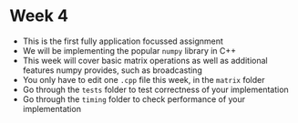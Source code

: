 # Week 4
- This is the first fully application focussed assignment
- We will be implementing the popular `numpy` library in C++
- This week will cover basic matrix operations as well as additional features numpy provides, such as broadcasting
- You only have to edit one `.cpp` file this week, in the `matrix` folder
- Go through the `tests` folder to test correctness of your implementation
- Go through the `timing` folder to check performance of your implementation
